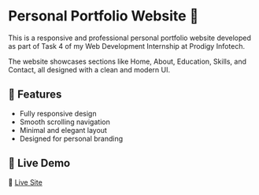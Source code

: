 # Personal Portfolio Website 💼

This is a responsive and professional personal portfolio website developed as part of Task 4 of my Web Development Internship at Prodigy Infotech.

The website showcases sections like Home, About, Education, Skills, and Contact, all designed with a clean and modern UI.

## 🌟 Features

- Fully responsive design
- Smooth scrolling navigation
- Minimal and elegant layout
- Designed for personal branding

## 🚀 Live Demo

🔗 [Live Site](https://pixelpiratey.github.io/PRODIGY_WD_04/)

